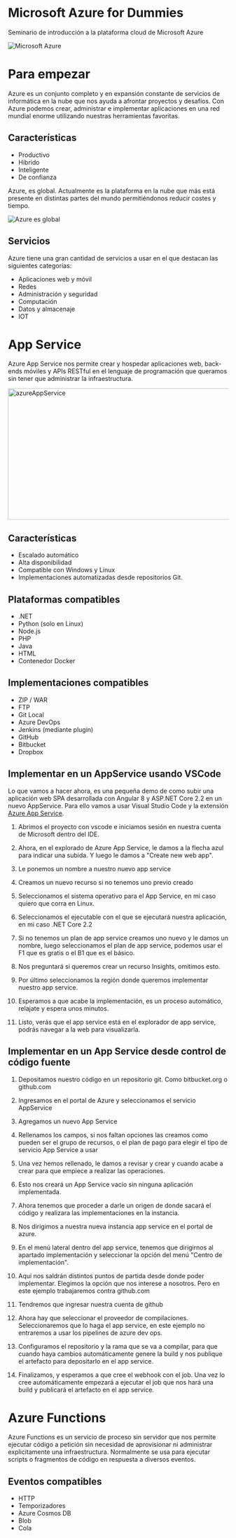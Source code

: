 # Microsoft Azure for Dummies
Seminario de introducción a la plataforma cloud de Microsoft Azure

![Microsoft Azure](https://ktconnections.com/images/easyblog_articles/658/microsoft-azure-500x500.png)

# Para empezar
Azure es un conjunto completo y en expansión constante de servicios de informática en la nube que nos ayuda a afrontar proyectos y desafíos. Con Azure podemos crear, administrar e implementar aplicaciones en una red mundial enorme utilizando nuestras herramientas favoritas.

## Características
- Productivo
- Hibrido
- Inteligente
- De confianza

Azure, es global. Actualmente es la plataforma en la nube que más está presente en distintas partes del mundo permitiéndonos reducir costes y tiempo.

![Azure es global](https://www.thomasmaurer.ch/wp-content/uploads/2019/08/Microsoft-Azure-Regions-Map-with-Swiss-Azure-Regions-Switzerland.jpg)

## Servicios
Azure tiene una gran cantidad de servicios a usar en el que destacan las siguientes categorías:

- Aplicaciones web y móvil
- Redes
- Administración y seguridad
- Computación
- Datos y almacenaje
- IOT


# App Service
Azure App Service nos permite crear y hospedar aplicaciones web, back-ends móviles y APIs RESTful en el lenguaje de programación que queramos sin tener que administrar la infraestructura.

<img src="https://slideplayer.com/slide/12341982/73/images/2/Azure+App+Service+Family.jpg" alt="azureAppService" width="530" height="300"></img>

## Características
- Escalado automático
- Alta disponibilidad
- Compatible con Windows y Linux
- Implementaciones automatizadas desde repositorios Git.

## Plataformas compatibles
- .NET
- Python (solo en Linux)
- Node.js
- PHP
- Java
- HTML
- Contenedor Docker

## Implementaciones compatibles
- ZIP / WAR
- FTP
- Git Local
- Azure DevOps
- Jenkins (mediante plugin)
- GitHub
- Bitbucket
- Dropbox

## Implementar en un AppService usando VSCode
Lo que vamos a hacer ahora, es una pequeña demo de como subir una aplicación web SPA desarrollada con Angular 8 y ASP.NET Core 2.2 en un nuevo AppService. Para ello vamos a usar Visual Studio Code y la extensión [Azure App Service](vscode:extension/ms-azuretools.vscode-azureappservice).

1. Abrimos el proyecto con vscode e iniciamos sesión en nuestra cuenta de Microsoft dentro del IDE.

<!-- ![Inicio de sesión](https://i.ibb.co/h9zLx0g/1.png)
![Redirección al navegador](https://i.ibb.co/J5P6QdM/2.png) -->

2. Ahora, en el explorado de Azure App Service, le damos a la flecha azul para indicar una subida. Y luego le damos a "Create new web app".

<!-- ![Upload](https://i.ibb.co/1Xk5dwC/4.png)
![Crear nuevo app service](https://i.ibb.co/rQwmk1b/3-5.png) -->

3. Le ponemos un nombre a nuestro nuevo app service

<!-- ![App service name](https://i.ibb.co/z7cSKYR/5.png) -->

4. Creamos un nuevo recurso si no tenemos uno previo creado

<!-- ![Group resource](https://i.ibb.co/c6trq4X/6.png) -->

5. Seleccionamos el sistema operativo para el App Service, en mi caso quiero que corra en Linux.

<!-- ![Seleccion sistema operativo](https://i.ibb.co/w0YLhPY/7.png) -->

6. Seleccionamos el ejecutable con el que se ejecutará nuestra aplicación, en mi caso .NET Core 2.2

<!-- ![Escoger runtime](https://i.ibb.co/cvJJRSf/8.png) -->

7. Si no tenemos un plan de app service creamos uno nuevo y le damos un nombre, luego seleccionamos el plan de app service, podemos usar el F1 que es gratis o el B1 que es el básico.

<!-- ![Crear plan servicio](https://i.ibb.co/nP9DFg5/9.png)
![Plan básico](https://i.ibb.co/D7tw7pm/10.png) -->

8. Nos preguntará si queremos crear un recurso Insights, omitimos esto.

<!-- ![Ignorar insights](https://i.ibb.co/w0pTDm1/11.png) -->

9. Por último seleccionamos la región donde queremos implementar nuestro app service.

<!-- ![Seleccionar región de despliegue](https://i.ibb.co/vc9DZWq/12.png) -->

10. Esperamos a que acabe la implementación, es un proceso automático, relajate y espera unos minutos.

11. Listo, verás que el app service está en el explorador de app service, podrás navegar a la web para visualizarla.

## Implementar en un App Service desde control de código fuente

1. Depositamos nuestro código en un repositorio git. Como bitbucket.org o github.com

2. Ingresamos en el portal de Azure y seleccionamos el servicio AppService

3. Agregamos un nuevo App Service

4. Rellenamos los campos, si nos faltan opciones las creamos como pueden ser el grupo de recursos, o el plan de pago para elegir el tipo de servicio App Service a usar

5. Una vez hemos rellenado, le damos a revisar y crear y cuando acabe a crear para que empiece a realizar las operaciones.

6. Esto nos creará un App Service vacío sin ninguna aplicación implementada.

7. Ahora tenemos que proceder a darle un origen de donde sacará el código y realizara las implementaciones en la instancia.

8. Nos dirigimos a nuestra nueva instancia app service en el portal de azure.

9. En el menú lateral dentro del app service, tenemos que dirigirnos al apartado implementación y seleccionar la opción del menú "Centro de implementación".

10. Aquí nos saldrán distintos puntos de partida desde donde poder implementar. Elegimos la opción que nos interese a nosotros. Pero en este ejemplo trabajaremos contra github.com

11. Tendremos que ingresar nuestra cuenta de github

12. Ahora hay que seleccionar el proveedor de compilaciones. Seleccionaremos que lo haga el app service, en este ejemplo no entraremos a usar los pipelines de azure dev ops.

13. Configuramos el repositorio y la rama que se va a compilar, para que cuando haya cambios automáticamente genere la build y nos publique el artefacto para depositarlo en el app service. 

14. Finalizamos, y esperamos a que cree el webhook con el job. Una vez lo cree automáticamente empezará a ejecutar el job que nos hará una build y publicará el artefacto en el app service.






# Azure Functions
Azure Functions es un servicio de proceso sin servidor que nos permite ejecutar código a petición sin necesidad de aprovisionar ni administrar explicitamente una infraestructura. Normalmente se usa para ejecutar scripts o fragmentos de código en respuesta a diversos eventos.

## Eventos compatibles
- HTTP
- Temporizadores
- Azure Cosmos DB
- Blob
- Cola


